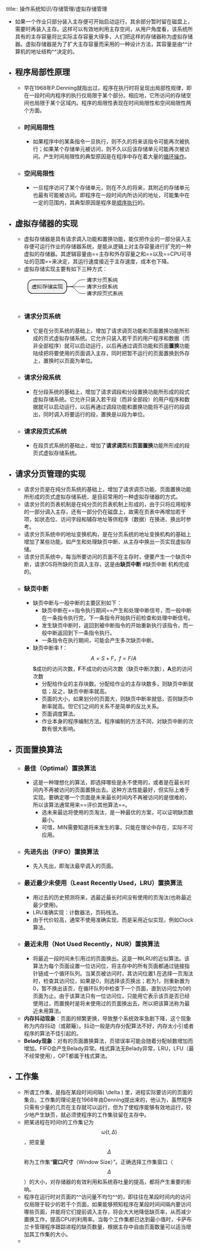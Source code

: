 title:: 操作系统知识/存储管理/虚拟存储管理

- 如果一个作业只部分装入主存便可开始启动运行，其余部分暂时留在磁盘上，需要时再装入主存。这样可以有效地利用主存空间，从用户角度看，该系统所具有的主存容量将比实际主存容量大得多，人们把这样的存储器称为虚拟存储器。虚拟存储器是为了扩大主存容量而采用的一种设计方法，其容量是由^^计算机的地址结构^^决定的。
- ## 程序局部性原理
	- 早在1968年P.Denning就指出过，程序在执行时将呈现出局部性规律，即在一段时间内程序的执行仅局限于某个部分。相应地，它所访问的存储空间也局限于某个区域内。程序的局限性表现在时间局限性和空间局限性两个方面。
	- ### 时间局限性
		- 如果程序中的某条指令一旦执行，则不久的将来该指令可能再次被执行；如果某个存储单元被访问，则不久以后该存储单元可能再次被访问。产生时间局限性的典型原因是在程序中存在着大量的<u>循环操作</u>。
	- ### 空间局限性
		- 一旦程序访问了某个存储单元，则在不久的将来，其附近的存储单元也最有可能被访问。即程序在一段时间内所访问的地址，可能集中在一定的范围内，其典型原因是程序是<u>顺序执行</u>的。
- ## 虚拟存储器的实现
	- 虚拟存储器是具有请求调入功能和置换功能，能仅把作业的一部分装入主存便可运行作业的存储器系统，是能从逻辑上对主存容量进行扩充的一种虚拟的存储器。其逻辑容量由==主存和外存容量之和==以及==CPU可寻址的范围==来决定，其运行速度接近于主存速度，成本也下降。
	- 虚拟存储实现主要有如下三种方式：
	  ![image.png](../assets/image_1648975393172_0.png)
	- ### 请求分页系统
		- 它是在分页系统的基础上，增加了请求调页功能和页面置换功能所形成的页式虚拟存储系统。它允许只装入若干页的用户程序和数据（而非全部程序）就可以启动运行，以后再通过调页功能和页面**置换**功能陆续把将要使用的页面调入主存，同时把暂不运行的页面置换到外存上，置换时以页面为单位。
	- ### 请求分段系统
		- 在分段系统的基础上，增加了请求调段和分段置换功能所形成的段式虚拟存储系统。它允许只装入若干段（而非全部段）的用户程序和数据就可以启动运行，以后再通过调段功能和置换功能将不运行的段调出，同时调入将要运行的段，置换是以段为单位。
	- ### 请求段页式系统
		- 在段页式系统的基础止，增加了**请求调页**和**页面置换**功能所形成的段页式虚拟存储系统。
- ## 请求分页管理的实现
	- 请求分页是在纯分页系统的基础上，增加了请求调页功能、页面置换功能所形成的页式虚拟存储系统，是目前常用的一种虚拟存储器的方式。
	- 请求分页的页表机制是在纯分页的页表机制上形成的，由于只将应用程序的一部分调入主存，还有一部分仍在磁盘上，故需在页表中再增加若干项，如状态位、访问字段和辅存地址等供程序（数据）在换进、换出时参考。
	- 请求分页系统中的地址变换机构，是在分页系统的地址变换机构的基础上增加了某些功能，如产生和处理缺页中断、从主存中换出一页实现虚拟存储。
	- 请求分页系统中，每当所要访问的页面不在主存时，便要产生一个缺页中断，请求OS将所缺的页调入主存，这是由**缺页中断** #缺页中断 机构完成的。
	- ### 缺页中断
		- 缺页中断与一般中断的主要区别如下：
			- 缺页中断在==指令执行期间==产生和处理中断信号，而一般中断在一条指令执行完，下一条指令开始执行前检查和处理中断信号。
			- 发生缺页中断时，返回到被中断指令的开始重新执行该指令，而一般中断返回到下一条指令执行。
			- 一条指令在执行期间，可能会产生多次缺页中断。
		- 缺页中断率 f：
		  $$A = S+F， f=F/A$$
		  **S**成功的访问次数，**F**不成功的访问次数（缺页中断次数），**A**总的访问次数
			- 分配给作业的主存块数。分配给作业的主存块数多，则缺页中断就低；反之，缺页中断率就高。
			- 页面的大小，如果划分的页面大，则缺页中断率就低，否则缺页中断率就高。但它们之间的关系不是简单的反比关系。
			- 页面调度算法。
			- 作业本身的程序编制方法。程序编制的方法不同，对缺页中断的次数有很大影响。
- ## 页面置换算法
	- ### 最佳（Optimal）置换算法
		- 这是一种理想化的算法，即选择哪些是永不使用的，或者是在最长时间内不再被访问的页面置换出去。这种方法性能最好，但实际上难于实现。要确定哪一个页面是未来最长时间内不再被访问的是很难的，所以该算法通常用来==评价其他算法==。
			- 选未来最远将使用的页淘汰，是一种最优的方案，可以证明缺页数最小。
			- 可惜，MIN需要知道将来发生的事，只能在理论中存在，实际不可应用。
	- ### 先进先出（FIFO）置换算法
		- 先入先出，即淘汰最早调入的页面。
	- ### 最近最少未使用（Least Recently Used，LRU）置换算法
		- 用过去的历史预测将来，选最近最长时间没有使用的页淘汰(也称最近最少使用)。
		- LRU准确实现：计数器法，页码栈法。
		- 由于代价较高，通常不使用准确实现，而是采用近似实现，例如Clock算法。
	- ### 最近未用（Not Used Recently，NUR）置换算法
		- 将最近一段时间未引用过的页面换出。这是一种LRU的近似算法。该算法为每个页面设置一位访问位，将主存中的所有页面都通过链接指针链成一个循环队列。当某页被访问时，其访问位置1.在选择一页淘汰时，检查其访问位，如果是0，则选择该页换出；若为1，则重新置为0，暂不换出该页，在循环队列中检查下一个页面，直到访问位为0的页面为止。由于该算法只有一位访问位，只能用它表示该页是否已经使用过，而置换时是将未使用过的页面换出去，所以把该算法称为最近未用算法。
	- **内存抖动现象**：页面的频繁更换，导致整个系统效率急剧下降，这个现象称为内存抖动（或颠簸）。抖动一般是内存分配算法不好，内存太小引或者程序的算法不佳引起的。
	- **Belady现象**：对有的页面置换算法，页错误率可能会随着分配帧数增加而增加。FIFO会产生Belady异常。栈式算法无Belady异常，LRU，LFU（最不经常使用），OPT都属于栈式算法。
- ## 工作集
	- 所谓工作集，是指在某段时间间隔( \delta ) 里，进程实际要访问的页面的集合。工作集的理论是在1968年由Denning提出来的，他认为，虽然程序只需有少量的几页在主存就可以运行，但为了使程序能够有效地运行，较少地产生缺页，就必须使程序的工作集驻留在主存中。
	- 把某进程在时间t的工作集记为$$\omega(t, \Delta)$$，把变量 $$\Delta$$ 称为工作集“**窗口尺寸**（Window Size）”。正确选择工作集窗口（$$\Delta$$）的大小，对存储器的有效利用和系统吞吐量的提高，都将产生重要的影响。
	- 程序在运行时对页面的^^访问量不均匀^^的，即往往在某段时间内的访问仅局限于较少的若干个页面，如果能够预知程序在某段时间间隔内要访问哪些页面，并能将它们提前调入主存，将会大大地降低缺页率，从而减少置换工作，提高CPU的利用率。当每个工作集都已达到最小值时，卡萨布兰卡管理程序跟踪进程的缺页数量，根据主存中自由页面数量可以适当增加其工作集的大小。
	-